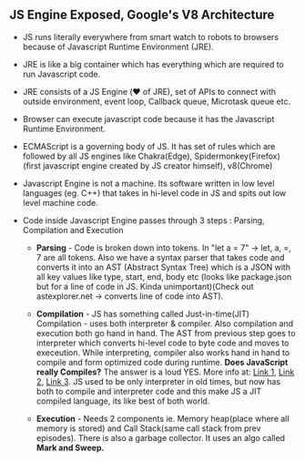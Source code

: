 ## JS Engine Exposed, Google's V8 Architecture

-   JS runs literally everywhere from smart watch to robots to browsers because of Javascript Runtime Environment (JRE).

-   JRE is like a big container which has everything which are required to run Javascript code.

-   JRE consists of a JS Engine (❤️ of JRE), set of APIs to connect with outside environment, event loop, Callback queue, Microtask queue etc.

-   Browser can execute javascript code because it has the Javascript Runtime Environment.

-   ECMAScript is a governing body of JS. It has set of rules which are followed by all JS engines like Chakra(Edge), Spidermonkey(Firefox)(first javascript engine created by JS creator himself), v8(Chrome)

-   Javascript Engine is not a machine. Its software written in low level languages (eg. C++) that takes in hi-level code in JS and spits out low level machine code.

-   Code inside Javascript Engine passes through 3 steps : Parsing, Compilation and Execution

    -   **Parsing** - Code is broken down into tokens. In "let a = 7" -> let, a, =, 7 are all tokens. Also we have a syntax parser that takes code and converts it into an AST (Abstract Syntax Tree) which is a JSON with all key values like type, start, end, body etc (looks like package.json but for a line of code in JS. Kinda unimportant)(Check out astexplorer.net -> converts line of code into AST).

    -   **Compilation** - JS has something called Just-in-time(JIT) Compilation - uses both interpreter & compiler. Also compilation and execution both go hand in hand. The AST from previous step goes to interpreter which converts hi-level code to byte code and moves to execeution. While interpreting, compiler also works hand in hand to compile and form optimized code during runtime. **Does JavaScript really Compiles?** The answer is a loud YES. More info at: [Link 1](https://github.com/getify/You-Dont-Know-JS/blob/2nd-ed/get-started/ch1.md#whats-in-an-interpretation), [Link 2](https://web.stanford.edu/class/cs98si/slides/overview.html), [Link 3](https://blog.greenroots.info/javascript-interpreted-or-compiled-the-debate-is-over). JS used to be only interpreter in old times, but now has both to compile and interpreter code and this make JS a JIT compiled language, its like best of both world.

    -   **Execution** - Needs 2 components ie. Memory heap(place where all memory is stored) and Call Stack(same call stack from prev episodes). There is also a garbage collector. It uses an algo called **Mark and Sweep.**
